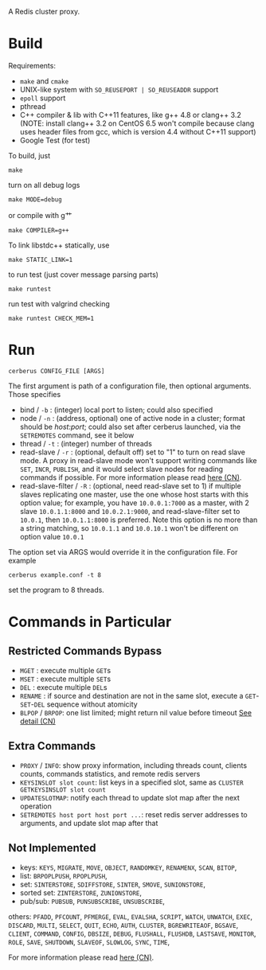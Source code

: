 A Redis cluster proxy.

Build
===

Requirements:

* `make` and `cmake`
* UNIX-like system with `SO_REUSEPORT | SO_REUSEADDR` support
* `epoll` support
* pthread
* C++ compiler & lib with C++11 features, like g++ 4.8 or clang++ 3.2 (NOTE: install clang++ 3.2 on CentOS 6.5 won't compile because clang uses header files from gcc, which is version 4.4 without C++11 support)
* Google Test (for test)

To build, just

    make

turn on all debug logs

    make MODE=debug

or compile with g艹

    make COMPILER=g++

To link libstdc++ statically, use

    make STATIC_LINK=1

to run test (just cover message parsing parts)

    make runtest

run test with valgrind checking

    make runtest CHECK_MEM=1

Run
===

    cerberus CONFIG_FILE [ARGS]

The first argument is path of a configuration file, then optional arguments. Those specifies

* bind / `-b` : (integer) local port to listen; could also specified
* node / `-n` : (address, optional) one of active node in a cluster; format should be *host:port*; could also set after cerberus launched, via the `SETREMOTES` command, see it below
* thread / `-t` : (integer) number of threads
* read-slave / `-r` : (optional, default off) set to "1" to turn on read slave mode. A proxy in read-slave mode won't support writing commands like `SET`, `INCR`, `PUBLISH`, and it would select slave nodes for reading commands if possible. For more information please read [here (CN)](https://github.com/HunanTV/redis-cerberus/wiki/%E8%AF%BB%E5%86%99%E5%88%86%E7%A6%BB).
* read-slave-filter / `-R` : (optional, need read-slave set to 1) if multiple slaves replicating one master, use the one whose host starts with this option value; for example, you have `10.0.0.1:7000` as a master, with 2 slave `10.0.1.1:8000` and `10.0.2.1:9000`, and read-slave-filter set to `10.0.1`, then `10.0.1.1:8000` is preferred. Note this option is no more than a string matching, so `10.0.1.1` and `10.0.10.1` won't be different on option value `10.0.1`

The option set via ARGS would override it in the configuration file. For example

    cerberus example.conf -t 8

set the program to 8 threads.

Commands in Particular
===

Restricted Commands Bypass
---

* `MGET` : execute multiple `GET`s
* `MSET` : execute multiple `SET`s
* `DEL` : execute multiple `DEL`s
* `RENAME` : if source and destination are not in the same slot, execute a `GET`-`SET`-`DEL` sequence without atomicity
* `BLPOP` / `BRPOP`: one list limited; might return nil value before timeout [See detail (CN)](https://github.com/HunanTV/redis-cerberus/wiki/BLPOP-And-BRPOP)

Extra Commands
---

* `PROXY` / `INFO`: show proxy information, including threads count, clients counts, commands statistics, and remote redis servers
* `KEYSINSLOT slot count`: list keys in a specified slot, same as `CLUSTER GETKEYSINSLOT slot count`
* `UPDATESLOTMAP`: notify each thread to update slot map after the next operation
* `SETREMOTES host port host port ...`: reset redis server addresses to arguments, and update slot map after that

Not Implemented
---

* keys: `KEYS`, `MIGRATE`, `MOVE`, `OBJECT`, `RANDOMKEY`, `RENAMENX`, `SCAN`, `BITOP`,
* list: `BRPOPLPUSH`, `RPOPLPUSH`,
* set: `SINTERSTORE`, `SDIFFSTORE`, `SINTER`, `SMOVE`, `SUNIONSTORE`,
* sorted set: `ZINTERSTORE`, `ZUNIONSTORE`,
* pub/sub: `PUBSUB`, `PUNSUBSCRIBE`, `UNSUBSCRIBE`,

others: `PFADD`, `PFCOUNT`, `PFMERGE`,
`EVAL`, `EVALSHA`, `SCRIPT`,
`WATCH`, `UNWATCH`, `EXEC`, `DISCARD`, `MULTI`,
`SELECT`, `QUIT`, `ECHO`, `AUTH`,
`CLUSTER`, `BGREWRITEAOF`, `BGSAVE`, `CLIENT`, `COMMAND`, `CONFIG`,
`DBSIZE`, `DEBUG`, `FLUSHALL`, `FLUSHDB`, `LASTSAVE`, `MONITOR`,
`ROLE`, `SAVE`, `SHUTDOWN`, `SLAVEOF`, `SLOWLOG`, `SYNC`, `TIME`,

For more information please read [here (CN)](https://github.com/HunanTV/redis-cerberus/wiki/Redis-%E9%9B%86%E7%BE%A4%E4%BB%A3%E7%90%86%E5%9F%BA%E6%9C%AC%E5%8E%9F%E7%90%86%E4%B8%8E%E4%BD%BF%E7%94%A8).
